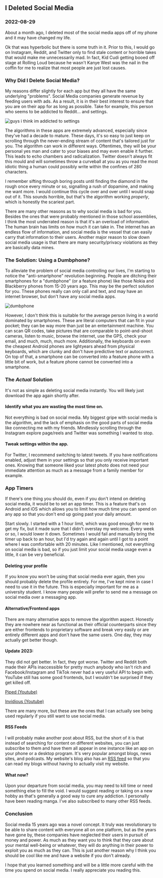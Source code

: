 <!---
title:I Deleted Social Media
date:Mon, 29 Aug 2022 13:00:00 EST
description:Talking about the effects of social media, why I stopped, and the solutions to this problem
--->

## I Deleted Social Media

### 2022-08-29

About a month ago, I deleted most of the social media apps off of my phone and it may have changed my life.

Ok that was hyperbolic but there is some truth in it. Prior to this, I would go on Instagram, Reddit, and Twitter only to find stale content or horrible takes that would make me unnecessarily mad. In fact, Kid Cudi getting booed off stage at Rolling Loud because he wasn't Kanye West was the nail in the coffin for me to realize that most people are just lost causes.

### Why Did I Delete Social Media?

My reasons differ slightly for each app but they all have the same underlying "problems". Social Media companies generate revenue by feeding users with ads. As a result, it is in their best interest to ensure that you are on their app for as long as possible. Take for example, this person who seems to be addicted to Reddit... and settings.

![guys i think im addicted to settings](https://i.redd.it/ph22mzxdm6121.jpg)

The algorithms in these apps are extremely advanced, especially since they've had a decade to mature. These days, it's so easy to just keep on scrolling through the never-ending stream of content that's tailored just for you. The algorithm can work in different ways. Oftentimes, they will be your personal yes man and cater to your biases and may even enable it further. This leads to echo chambers and radicalization. Twitter doesn't always fit this mould and will sometimes throw a curveball at you as you read the most idiotic thing a human could possibly write within the confines of 280 characters.

I remember sifting through boring posts until finding the diamond in the rough once every minute or so, signalling a rush of dopamine, and making me want more. I would continue this cycle over and over until I would snap out of it. This sounds horrible, but that's the algorithm working _properly_, which is honestly the scariest part.

There are many other reasons as to why social media is bad for you. Besides the ones that were probably mentioned in those school assemblies, I think the most underrated reason is that it's an overload of information. The human brain has limits on how much it can take in. The internet has an endless flow of information, and social media is the vessel that can easily carry that information to their users. Another major reason to slow down social media usage is that there are many security/privacy violations as they are basically data mines.

### The Solution: Using a Dumbphone?

To alleviate the problem of social media controlling our lives, I'm starting to notice the "anti-smartphone" revolution beginning. People are ditching their smartphones for a "dumbphone" (or a feature phone) like those Nokia and Blackberry phones from 15-20 years ago. This may be the perfect solution for you. These phones really can only call and text, and may have an internet browser, but don't have any social media apps.

![dumbphone](../assets/images/dumbphone.png)

However, I don't think this is suitable for the average person living in a world dominated by smartphones. These are literal computers that can fit in your pocket; they can be way more than just be an entertainment machine. You can scan QR codes, take pictures that are comparable to point-and-shoot cameras, listen to music, browse the internet, use the GPS, check your email, and much, much, much more. Additionally, the keyboards on even the cheapest Android phones are lightyears ahead from physical keyboards, which are clunky and don't have predictive text or autocorrect. On top of that, a smartphone can be converted into a feature phone with a little bit of work, but a feature phone cannot be converted into a smartphone.

### The _Actual_ Solution

It's not as simple as deleting social media instantly. You will likely just download the app again shortly after.

#### Identify what you are wasting the most time on.

Not everything is bad on social media. My biggest gripe with social media is the algorithm, and the lack of emphasis on the good parts of social media like connecting me with my friends. Mindlessly scrolling through the Instagram explore page/reels and Twitter was something I wanted to stop.

#### Tweak settings within the app.

For Twitter, I recommend switching to latest tweets. If you have notifications enabled, adjust them in your settings so that you only receive important ones. Knowing that someone liked your latest photo does not need your immediate attention as much as a message from a family member for example.

### App Timers

If there's one thing you should do, even if you don't intend on deleting social media, it would be to set an app timer. This is a feature that's on Android and iOS which allows you to limit how much time you can spend on any app so that you don't end up going past your daily amount.

Start slowly. I started with a 1 hour limit, which was good enough for me to get my fix, but it made sure that I didn't overstay my welcome. Every week or so, I would lower it down. Sometimes I would fail and manually bring the timer up back to an hour, but I'd try again and again until I got to a point where I was comfortable with 20 minutes. Like I mentioned, not everything on social media is bad, so if you just limit your social media usage even a little, it can be very beneficial.

#### Deleting your profile

If you know you won't be using that social media ever again, then you should probably delete the profile entirely. For me, I've kept mine in case I need to use it in the future. This is especially important for me as a university student. I know many people will prefer to send me a message on social media over a messaging app.

#### Alternative/Frontend apps

There are many alternative apps to remove the algorithm aspect. Honestly they are nowhere near as functional as their official counterparts since they are either frontends to proprietary software and break very easily or are entirely different apps and don't have the same users. One day, they may actually get better though.

#### Update 2023:

They did not get better. In fact, they got worse. Twitter and Reddit both made their APIs inaccessible for pretty much anybody who isn't rich and Facebook/Instagram and TikTok never had a very useful API to begin with. YouTube still has some good frontends, but I wouldn't be surprised if they get killed off.

[Piped (Youtube)](https://piped.kavin.rocks/)

[Invidious (Youtube)](https://invidious.io/)


There are many more, but these are the ones that I can actually see being used regularly if you still want to use social media.

#### RSS Feeds

I will probably make another post about RSS, but the short of it is that instead of searching for content on different websites, you can just subscribe to them and have them all appear in one instance like an app on your phone or a desktop program. It's very popular amongst blogs, news sites, and podcasts. My website's blog also has an [RSS feed](https://notneelpatel.github.io/feed.xml) so that you can read my blogs without having to actually visit my website.

#### What now?

Upon your departure from social media, you may need to kill time or need something else to fill the void. I would suggest reading or taking on a new hobby as that's generally a good way to cure any addiction. I personally have been reading manga. I've also subscribed to many other RSS feeds.

### Conclusion

Social media 15 years ago was a novel concept. It truly was revolutionary to be able to share content with everyone all on one platform, but as the years have gone by, these companies have neglected their users in pursuit of money and power. As much as they want you to think that they care about your mental well-being or whatever, they will do anything in their power to exploit you as much as they can. This is just another reason why I think you should be cool like me and have a website if you don't already.

I hope that you learned something and will be a little more careful with the time you spend on social media. I really appreciate you reading this.
